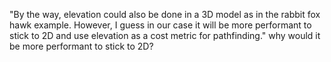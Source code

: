 "By the way, elevation could also be done in a 3D model as in the rabbit fox hawk example. However, I guess in our case it will be more performant to stick to 2D and use elevation as a cost metric for pathfinding." why would it be more performant to stick to 2D?